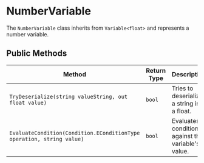 # NumberVariable

The `NumberVariable` class inherits from `Variable<float>` and represents a number variable.

## Public Methods

| Method                                      | Return Type | Description                                      |
| ------------------------------------------- | ----------- | ------------------------------------------------ |
| `TryDeserialize(string valueString, out float value)` | `bool`      | Tries to deserialize a string into a float.      |
| `EvaluateCondition(Condition.EConditionType operation, string value)` | `bool` | Evaluates a condition against the variable's value. |
